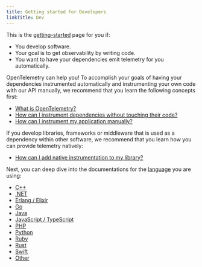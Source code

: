 ```yaml
---
title: Getting started for Developers
linkTitle: Dev
---
```


This is the [getting-started](..) page for you if:

- You develop software.
- Your goal is to get observability by writing code.
- You want to have your dependencies emit telemetry for you automatically.

OpenTelemetry can help you! To accomplish your goals of having your dependencies
instrumented automatically and instrumenting your own code with our API
manually, we recommend that you learn the following concepts first:

- [What is OpenTelemetry?](/docs/what-is-opentelemetry/)
- [How can I instrument dependencies without touching their code?](/docs/concepts/instrumentation/automatic/)
- [How can I instrument my application manually?](/docs/concepts/instrumentation/manual/)

If you develop libraries, frameworks or middleware that is used as a dependency
within other software, we recommend that you learn how you can provide telemetry
natively:

- [How can I add native instrumentation to my library?](/docs/concepts/instrumentation/libraries/)

Next, you can deep dive into the documentations for the
[language](/docs/instrumentation/) you are using:

- [C++](/docs/instrumentation/cpp/)
- [.NET](/docs/instrumentation/net/)
- [Erlang / Elixir](/docs/instrumentation/erlang/)
- [Go](/docs/instrumentation/go/)
- [Java](/docs/instrumentation/java/)
- [JavaScript / TypeScript](/docs/instrumentation/js/)
- [PHP](/docs/instrumentation/php/)
- [Python](/docs/instrumentation/python/)
- [Ruby](/docs/instrumentation/ruby/)
- [Rust](/docs/instrumentation/rust/)
- [Swift](/docs/instrumentation/swift/)
- [Other](/docs/instrumentation/other/)
